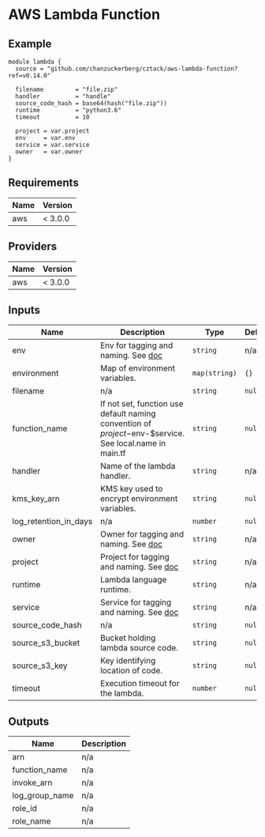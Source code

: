 # AWS Lambda Function

## Example

```hcl
module lambda {
  source = "github.com/chanzuckerberg/cztack/aws-lambda-function?ref=v0.14.0"

  filename         = "file.zip"
  handler          = "handle"
  source_code_hash = base64(hash("file.zip"))
  runtime          = "python3.6"
  timeout          = 10

  project = var.project
  env     = var.env
  service = var.service
  owner   = var.owner
}
```

<!-- START -->
## Requirements

| Name | Version |
|------|---------|
| aws | < 3.0.0 |

## Providers

| Name | Version |
|------|---------|
| aws | < 3.0.0 |

## Inputs

| Name | Description | Type | Default | Required |
|------|-------------|------|---------|:--------:|
| env | Env for tagging and naming. See [doc](../README.md#consistent-tagging) | `string` | n/a | yes |
| environment | Map of environment variables. | `map(string)` | `{}` | no |
| filename | n/a | `string` | `null` | no |
| function\_name | If not set, function use default naming convention of $project-$env-$service. See local.name in main.tf | `string` | `null` | no |
| handler | Name of the lambda handler. | `string` | n/a | yes |
| kms\_key\_arn | KMS key used to encrypt environment variables. | `string` | `null` | no |
| log\_retention\_in\_days | n/a | `number` | `null` | no |
| owner | Owner for tagging and naming. See [doc](../README.md#consistent-tagging) | `string` | n/a | yes |
| project | Project for tagging and naming. See [doc](../README.md#consistent-tagging) | `string` | n/a | yes |
| runtime | Lambda language runtime. | `string` | n/a | yes |
| service | Service for tagging and naming. See [doc](../README.md#consistent-tagging) | `string` | n/a | yes |
| source\_code\_hash | n/a | `string` | `null` | no |
| source\_s3\_bucket | Bucket holding lambda source code. | `string` | `null` | no |
| source\_s3\_key | Key identifying location of code. | `string` | `null` | no |
| timeout | Execution timeout for the lambda. | `number` | `null` | no |

## Outputs

| Name | Description |
|------|-------------|
| arn | n/a |
| function\_name | n/a |
| invoke\_arn | n/a |
| log\_group\_name | n/a |
| role\_id | n/a |
| role\_name | n/a |

<!-- END -->
